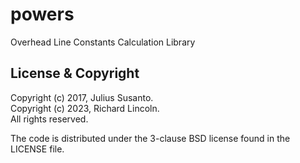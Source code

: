 # powers

Overhead Line Constants Calculation Library


## License & Copyright

Copyright (c) 2017, Julius Susanto.  
Copyright (c) 2023, Richard Lincoln.  
All rights reserved.

The code is distributed under the 3-clause BSD license found in the LICENSE file.